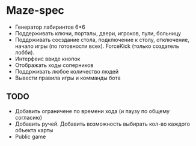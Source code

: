 # Maze-spec

+ Генератор лабиринтов 6*6
+ Поддерживать ключи, порталы, двери, игроков, пули, больницу
+ Поддрживать сосздание стола, подключение к столу, отключение, начало игры (по готовности всех). ForceKick (только создатель лобби).
+ Интерфеис ввиде кнопок
+ Отображать ходы соперников
+ Поддрживать любое количество людей
+ Вывести правила игры и комманды бота

## TODO
+ Добавить ограничене по времени хода (и паузу по общему согласию)
+ Добавить ручей. Добавить возможность выбирать кол-во каждого объекта карты
+ Public game
